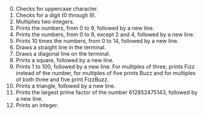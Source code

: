 0. Checks for uppercase character.
1. Checks for a digit (0 through 9).
2. Multiplies two integers.
3. Prints the numbers, from 0 to 9, followed by a new line.
4. Prints the numbers, from 0 to 9, except 2 and 4, followed by a new line.
5. Prints 10 times the numbers, from 0 to 14, followed by a new line.
6. Draws a straight line in the terminal.
7. Draws a diagonal line on the terminal.
8. Prints a square, followed by a new line.
9. Prints 1 to 100, followed by a new line. For multiples of three, prints Fizz instead of the number, for multiples of five prints Buzz and for multiples of both three and five print FizzBuzz.
10. Prints a triangle, followed by a new line.
100. Prints the largest prime factor of the number 612852475143, followed by a new line.
101. Prints an integer.
